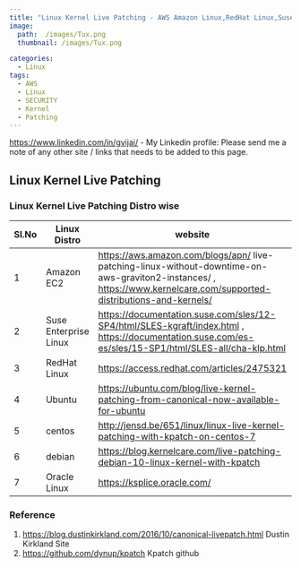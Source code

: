 ```yaml
---
title: "Linux Kernel Live Patching - AWS Amazon Linux,RedHat Linux,Suse Linux,Centos and Ubuntu"
image: 
  path:  /images/Tux.png
  thumbnail: /images/Tux.png

categories:
  - Linux
tags:
  - AWS
  - Linux
  - SECURITY
  - Kernel 
  - Patching 
--- 
```

<https://www.linkedin.com/in/gvijai/> - My Linkedin profile:
Please send me a note of any other site / links that needs to be added to this page. 


## Linux Kernel Live Patching 


### Linux Kernel Live Patching Distro wise 


| Sl.No |  Linux Distro     |           website |  Technology / Product | 
|-------|--------|---------|---------|
| 1 | Amazon EC2    |   https://aws.amazon.com/blogs/apn/ live-patching-linux-without-downtime-on-aws-graviton2-instances/ , https://www.kernelcare.com/supported-distributions-and-kernels/ | KernelPatch | 
| 2 | Suse Enterprise Linux | https://documentation.suse.com/sles/12-SP4/html/SLES-kgraft/index.html , https://documentation.suse.com/es-es/sles/15-SP1/html/SLES-all/cha-klp.html | KLP and Kgraft | 
| 3 | RedHat Linux 	| https://access.redhat.com/articles/2475321  | kpatch | 
| 4 | Ubuntu | https://ubuntu.com/blog/live-kernel-patching-from-canonical-now-available-for-ubuntu | KernelLivePatch | 
| 5 | centos 	| http://jensd.be/651/linux/linux-live-kernel-patching-with-kpatch-on-centos-7 | Kpatch , KernelCare |
| 6 | debian  |	https://blog.kernelcare.com/live-patching-debian-10-linux-kernel-with-kpatch | Kpatch, KernelCare | 
| 7 | Oracle Linux |	https://ksplice.oracle.com/ | Ksplice | 



### Reference 

1. <https://blog.dustinkirkland.com/2016/10/canonical-livepatch.html> Dustin Kirkland Site 
2. <https://github.com/dynup/kpatch> Kpatch github 




